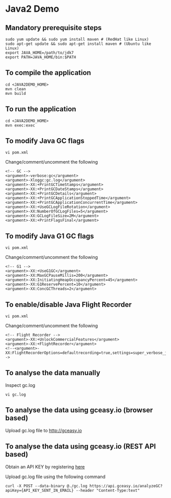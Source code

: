 # Java2 Demo
## Mandatory prerequisite steps
```
sudo yum update && sudo yum install maven # (RedHat like Linux)
sudo apt-get update && sudo apt-get install maven # (Ubuntu like Linux)
export JAVA_HOME=/path/to/jdk7
export PATH=JAVA_HOME/bin:$PATH
````

## To compile the application
```
cd <JAVA2DEMO_HOME>
mvn clean
mvn build
```
## To run the application
```
cd <JAVA2DEMO_HOME>
mvn exec:exec
```

## To modify Java GC flags
```
vi pom.xml
```
Change/comment/uncomment the following
```
<!-- GC -->
<argument>-verbose:gc</argument>
<argument>-Xloggc:gc.log</argument>
<argument>-XX:+PrintGCTimeStamps</argument>
<argument>-XX:+PrintGCDateStamps</argument>
<argument>-XX:+PrintGCDetails</argument>
<argument>-XX:+PrintGCApplicationStoppedTime</argument>
<argument>-XX:+PrintGCApplicationConcurrentTime</argument>
<argument>-XX:+UseGCLogFileRotation</argument>
<argument>-XX:NumberOfGCLogFiles=5</argument>
<argument>-XX:GCLogFileSize=2M</argument>
<argument>-XX:+PrintFlagsFinal</argument>
```

## To modify Java G1 GC flags
```
vi pom.xml
```
Change/comment/uncomment the following
```
<!-- G1 -->
<argument>-XX:+UseG1GC</argument>
<argument>-XX:MaxGCPauseMillis=200</argument>
<argument>-XX:InitiatingHeapOccupancyPercent=45</argument>
<argument>-XX:G1ReservePercent=10</argument>
<argument>-XX:ConcGCThreads=2</argument>
```

## To enable/disable Java Flight Recorder 
```
vi pom.xml
```
Change/comment/uncomment the following
```
<!-- Flight Recorder -->
<argument>-XX:+UnlockCommercialFeatures</argument>
<argument>-XX:+FlightRecorder</argument>
<!--<argument>-XX:FlightRecorderOptions=defaultrecording=true,settings=super_verbose_jfr_template.jfc</argument>-->
```

## To analyse the data manually

Inspect gc.log
```
vi gc.log
```

## To analyse the data using gceasy.io (browser based)
Upload gc.log file to http://gceasy.io

## To analyse the data using gceasy.io (REST API based)
Obtain an API KEY by registering [here](https://gceasy.io/gc-registration.jsp)

Upload gc.log file using the following command
```
curl -X POST --data-binary @./gc.log https://api.gceasy.io/analyzeGC?apiKey={API_KEY_SENT_IN_EMAIL} --header "Content-Type:text"
```
